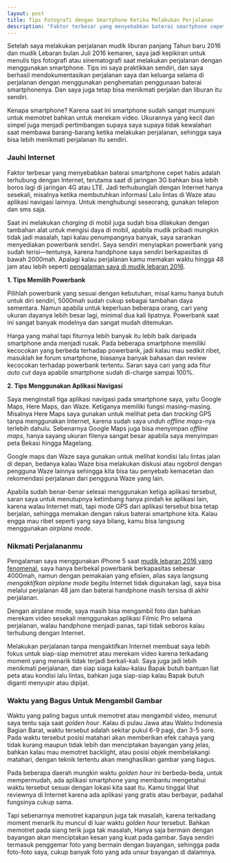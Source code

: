 ```yaml
---
layout: post
title: Tips Fotografi dengan Smartphone Ketika Melakukan Perjalanan
description: "Faktor terbesar yang menyebabkan baterai smartphone cepet habis adalah terhubung dengan Internet"
---
```


Setelah saya melakukan perjalanan mudik liburan panjang Tahun baru 2016 dan mudik Lebaran bulan Juli 2016 kemaren, saya jadi kepikiran untuk menulis tips fotografi atau sinematografi saat melakukan perjalanan dengan menggunakan smartphone. Tips ini saya praktikkan sendiri, dan saya berhasil mendokumentasikan perjalanan saya dan keluarga selama di perjalanan dengan menggunakan penghematan penggunaan baterai smartphonenya. Dan saya juga tetap bisa menikmati perjalan dan liburan itu sendiri.

Kenapa smartphone? Karena saat ini smartphone sudah sangat mumpuni untuk memotret bahkan untuk merekam video. Ukurannya yang kecil dan simpel juga menjadi pertimbangan supaya saya supaya tidak kewalahan saat membawa barang-barang ketika melakukan perjalanan, sehingga saya bisa lebih menikmati perjalanan itu sendiri.

### Jauhi Internet

Faktor terbesar yang menyebabkan baterai smartphone cepet habis adalah terhubung dengan Internet, terutama saat di jaringan 3G bahkan bisa lebih boros lagi di jaringan 4G atau LTE. Jadi terhubunglah dengan Internet hanya sesekali, misalnya ketika membutuhkan informasi Lalu lintas di Waze atau aplikasi navigasi lainnya. Untuk menghubungi seseorang, gunakan telepon dan sms saja.

Saat ini melakukan *charging* di mobil juga sudah bisa dilakukan dengan tambahan alat untuk mengisi daya di mobil, apabila mudik pribadi mungkin tidak jadi masalah, tapi kalau penumpangnya banyak, saya sarankan menyediakan powerbank sendiri. Saya sendiri menyiapkan powerbank yang sudah terisi—tentunya, karena handphone saya sendiri berkapasitas di bawah 2000mah. Apalagi kalau perjalanan kamu memakan waktu hingga 48 jam atau lebih seperti [pengalaman saya di mudik lebaran 2016](/mudik-lebaran-2016-yang-fenomenal).

**1. Tips Memilih Powerbank**

Pilihlah powerbank yang sesuai dengan kebutuhan, misal kamu hanya butuh untuk diri sendiri, 5000mah sudah cukup sebagai tambahan daya sementara. Namun apabila untuk keperluan beberapa orang, cari yang ukuran dayanya lebih besar lagi, minimal dua kali lipatnya. Powerbank saat ini sangat banyak modelnya dan sangat mudah ditemukan. 

Harga yang mahal tapi fiturnya lebih banyak itu lebih baik daripada smartphone anda menjadi rusak. Pada beberapa smartphone memiliki kecocokan yang berbeda terhadap powerbank, jadi kalau mau sedikit ribet, masuklah ke forum smartphone, biasanya banyak bahasan dan review kecocokan terhadap powerbank tertentu. Saran saya cari yang ada fitur *auto cut* daya apabile smartphone sudah di-charge sampai 100%.

**2. Tips Menggunakan Aplikasi Navigasi**

Saya menginstall tiga aplikasi navigasi pada smartphone saya, yaitu Google Maps, Here Maps, dan Waze. Ketiganya memiliki fungsi masing-masing. Misalnya Here Maps saya gunakan untuk melihat peta dan *tracking* GPS tanpa menggunakan Internet, karena sudah saya unduh *offline maps*-nya terlebih dahulu. Sebenarnya Google Maps juga bisa menyimpan *offline maps*, hanya sayang ukuran filenya sangat besar apabila saya menyimpan peta Bekasi hingga Magelang.

Google maps dan Waze saya gunakan untuk melihat kondisi lalu lintas jalan di depan, bedanya kalau Waze bisa melakukan diskusi atau ngobrol dengan pengguna Waze lainnya sehingga kita bisa tau penyebab kemacetan dan rekomendasi perjalanan dari pengguna Waze yang lain. 

Apabila sudah benar-benar selesai menggunakan ketiga aplikasi tersebut, saran saya untuk menutupnya ketimbang hanya pindah ke aplikasi lain, karena walau Internet mati, tapi mode GPS dari aplikasi tersebut bisa tetap berjalan, sehingga memakan dengan rakus baterai smartphone kita. Kalau engga mau ribet seperti yang saya bilang, kamu bisa langsung menggunakan *airplane mode*. 

### Nikmati Perjalananmu

Pengalaman saya menggunakan iPhone 5 saat [mudik lebaran 2016 yang fenomenal](/mudik-lebaran-2016-yang-fenomenal), saya hanya berbekal powerbank berkapasitas sebesar 4000mah, namun dengan pemakaian yang efisien, alias saya langsung *mengaktifkan airplane mode* begitu Internet tidak digunakan lagi, saya bisa melalui perjalanan 48 jam dan baterai handphone masih tersisa di akhir perjalanan.

Dengan airplane mode, saya masih bisa mengambil foto dan bahkan merekam video sesekali menggunakan aplikasi Filmic Pro selama perjalanan, walau handphone menjadi panas, tapi tidak seboros kalau terhubung dengan Internet.

Melakukan perjalanan tanpa mengaktifkan Internet membuat saya lebih fokus untuk siap-siap memotret atau merekam video karena terkadang moment yang menarik tidak terjadi berkali-kali. Saya juga jadi lebih menikmati perjalanan, dan siap siaga kalau-kalau Bapak butuh bantuan liat peta atau kondisi lalu lintas, bahkan juga siap-siap kalau Bapak butuh diganti menyupir atau dipijat.

### Waktu yang Bagus Untuk Mengambil Gambar

Waktu yang paling bagus untuk memotret atau mengambil video, menurut saya tentu saja saat *golden hour*. Kalau di pulau Jawa atau Waktu Indonesia Bagian Barat, waktu tersebut adalah sekitar pukul 6-9 pagi, dan 3-5 sore. Pada waktu tersebut posisi matahari akan memberikan efek cahaya yang tidak kurang maupun tidak lebih dan menciptakan bayangan yang jelas, bahkan kalau mau memotret  backlight, atau posisi objek membelakangi matahari, dengan teknik tertentu akan menghasilkan gambar yang bagus.

Pada beberapa daerah mungkin waktu *golden hour* ini berbeda-beda, untuk mempermudah, ada aplikasi smartphone yang membantu mengetahui waktu tersebut sesuai dengan lokasi kita saat itu. Kamu tinggal lihat reviewnya di Internet karena ada aplikasi yang gratis atau berbayar, padahal fungsinya cukup sama.

Tapi sebenarnya memotret kapanpun juga tak masalah, karena terkadang moment menarik itu muncul di luar waktu *golden hour* tersebut. Bahkan memotret pada siang terik juga tak masalah, Hanya saja bermain dengan bayangan akan menciptakan kesan yang kuat pada gambar. Saya sendiri termasuk penggemar foto yang bermain dengan bayangan, sehingga pada foto-foto saya, cukup banyak foto yang ada unsur bayangan di dalamnya.